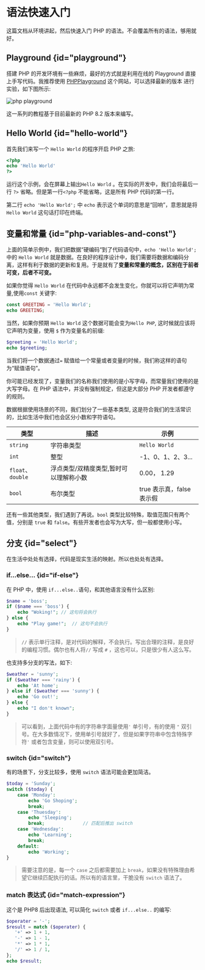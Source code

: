 # 语法快速入门

这篇文档从环境讲起，然后快速入门 PHP 的语法。不会覆盖所有的语法，够用就好。

## Playground {id="playground"}

搭建 PHP 的开发环境有一些麻烦，最好的方式就是利用在线的 Playground 直接上手写代码。我推荐使用 [PHPPlayground](https://www.phplayground.com/) 这个网站，可以选择最新的版本
进行实验，如下图所示:

<img src="http://file-linker.oss-cn-hangzhou.aliyuncs.com/iv2BLZVKS9b315HvConD.png" alt="php playground"/>

这一系列的教程基于目前最新的 PHP 8.2 版本来编写。

## Hello World {id="hello-world"}

首先我们来写一个 `Hello World` 的程序开启 PHP 之旅:
```PHP
<?php
echo 'Hello World'
?>
```
运行这个示例，会在屏幕上输出`Hello World` 。在实际的开发中，我们会将最后一行 `?>` 省略。但是第一行`<?php` 不能省略，这是所有 PHP 代码的第一行。

第二行 `echo 'Hello World';` 中 `echo` 表示这个单词的意思是“回响”，意思就是将 `Hello World` 这句话打印在终端。


## 变量和常量 {id="php-variables-and-const"}

上面的简单示例中，我们把数据“硬编码“到了代码语句中，`echo 'Hello World';` 中的 `Hello World` 就是数据。在良好的程序设计中，我们需要将数据和编码分离，这样有利于数据的更新和复用。于是就有了**变量和常量的概念，区别在于前者可变，后者不可变。**

如果你觉得 `Hello World` 在代码中永远都不会发生变化，你就可以将它声明为常量,使用`const` 关键字:
```PHP
const GREETING = 'Hello World';
echo GREETING;
```
当然，如果你预期 `Hello World` 这个数据可能会变为`Hello PHP`, 这时候就应该将它声明为变量，使用 `$` 作为变量名的前缀:
```PHP
$greeting = 'Hello World';
echo $greeting;
```
当我们将一个数据通过`=` 赋值给一个常量或者变量的时候，我们称这样的语句为“赋值语句”。

<note>
你可能已经发现了，变量我们的名称我们使用的是小写字母，而常量我们使用的是大写字母。在 PHP 语法中，并没有强制规定，但这是大部分 PHP 开发者都遵守的规则。
</note>

数据根据使用场景的不同，我们划分了一些基本类型, 这是符合我们的生活常识的，比如生活中我们也会区分小数和字符语句。

| 类型               | 描述                   | 示例                 |
|------------------|----------------------|--------------------|
| `string`         | 字符串类型                | `Hello World`      |
| `int`            | 整型                   | -1、0、1、2、3...      |
| `float`、`double` | 浮点类型/双精度类型,暂时可以理解称小数 | 0.00， 1.29         |
| `bool`           | 布尔类型                 | true 表示真，false 表示假 |

还有一些其他类型，我们遇到了再说。`bool` 类型比较特殊，取值范围只有两个值，分别是 `true` 和 `false`。有些开发者也会写为大写，但一般都使用小写。

## 分支 {id="select"}

在生活中处处有选择，代码是现实生活的映射。所以也处处有选择。

### if...else... {id="if-else"}
在 PHP 中，使用 `if...else..`语句，和其他语言没有什么区别:

```PHP
$name = 'boss';
if ($name === 'boss') {
    echo "Woking!"; // 这句将会执行
} else {
    echo "Play game!";  // 这句不会执行
}
```
> `//` 表示单行注释，是对代码的解释，不会执行。写出合理的注释，是良好的编程习惯。偶尔也有人将`//` 写成 `#` ，这也可以，只是很少有人这么写。

也支持多分支的写法，如下:
```PHP
$weather = 'sunny';
if ($weather === 'rainy') {
    echo 'At home';
} else if ($weather === 'sunny') {
    echo 'Go out!';
} else {
    echo "I don't known";
}
```
> 可以看到，上面代码中有的字符串字面量使用`'` 单引号，有的使用 `"` 双引号。在大多数情况下，使用单引号就好了，但是如果字符串中包含特殊字符`'` 或者包含变量，则可以使用双引号。

### switch {id="switch"}

有的场景下，分支比较多，使用 `switch` 语法可能会更加简洁。
```PHP
$today = 'Sunday';
switch ($today) {
    case 'Monday':
        echo 'Go Shoping';
        break;
    case 'Thuesday':
        echo 'Sleeping';
        break;              // 匹配后推出 switch
    case 'Wednesday':
        echo 'Learning';
        break;
    default:
        echo 'Working';
}
```
> 需要注意的是，每一个 `case` 之后都需要加上 `break`，如果没有特殊理由希望它继续匹配执行的话。所以有的语言里，干脆没有 `switch` 语法了。

### match 表达式 {id="match-expression"}

这个是 PHP8 后出现语法, 可以简化 `switch` 或者 `if...else..` 的编写:
```PHP
$operater = '-';
$result = match ($operater) {
   '+' => 1 + 1,
   '-' => 1 - 1,
   '*' => 1 * 1,
   '/' => 1 / 1,
};
echo $result;
```
